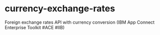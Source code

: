 # currency-exchange-rates
Foreign exchange rates API with currency conversion (IBM App Connect Enterprise Toolkit #ACE #IIB)
